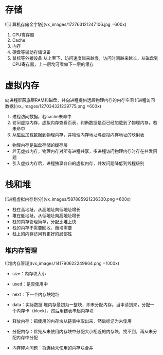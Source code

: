 # 存储
![计算机存储金字塔](vx_images/172763121247106.jpg =600x)
1. CPU寄存器
2. Cache
3. 内存
4. 硬盘等辅助存储设备
5. 鼠标等外接设备
从上至下，访问速度越来越慢，访问时间越来越长，从磁盘到CPU寄存器，上一层均可看做下一层的缓存
# 虚拟内存
向进程屏蔽底层RAM和磁盘，并向进程提供远超物理内存的内存空间
![进程访问数据](vx_images/127034321239775.png =600x)
1. 进程访问数据，若cache未命中
2. 访问虚拟内存，虚拟内存查看页表，判断数据是否已经加载到了物理内存，若未命中
3. 从磁盘加载数据到物理内存，并物理内存地址与虚拟内存地址的映射表
* 物理内存是磁盘存储的缓存层
* 若无虚拟内存，物理内存对所有进程共享，多进程访问物理内存时存在并发问题
* 引入虚拟内存后，进程独享各自的虚拟内存，并发问题降低到线程级别
# 栈和堆
![进程虚拟内存划分](vx_images/587885921236330.png =600x)

* 栈在高地址，从高地址向低地址增长
* 堆在低地址，从低地址向高地址增长
* 栈的内存管理简单，分配比堆上快
* 栈的内存不需要回收，而堆需要
* 栈上的内存访问有更好的局部性
## 堆内存管理
![堆内存管理](vx_images/141790622249964.png =1000x)

* size：内存块大小
* used：是否使用中
* next：下一个内存块地址
* data：实际数据
堆内存最初为一整块，即未分配内存。当申请到来，分配一个内存卡（block），然后用链表串起内存块

* 释放内存：把使用的内存块从链表中取出来，然后标记为未使用
* 分配内存：优先从未使用内存块中分配大小相近的内存块，找不到，再从未分配内存中分配
* 内存碎片问题：将连续未使用的内存块合并
